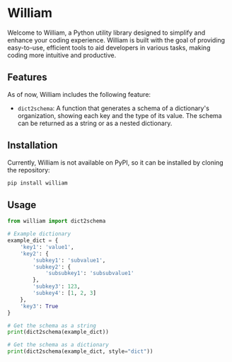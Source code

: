 # William

Welcome to William, a Python utility library designed to simplify and enhance your coding experience. William is built with the goal of providing easy-to-use, efficient tools to aid developers in various tasks, making coding more intuitive and productive.

## Features

As of now, William includes the following feature:

- `dict2schema`: A function that generates a schema of a dictionary's organization, showing each key and the type of its value. The schema can be returned as a string or as a nested dictionary.

## Installation

Currently, William is not available on PyPI, so it can be installed by cloning the repository:

```bash
pip install william
```

## Usage

```python
from william import dict2schema

# Example dictionary
example_dict = {
    'key1': 'value1',
    'key2': {
        'subkey1': 'subvalue1',
        'subkey2': {
            'subsubkey1': 'subsubvalue1'
        },
        'subkey3': 123,
        'subkey4': [1, 2, 3]
    },
    'key3': True
}

# Get the schema as a string
print(dict2schema(example_dict))

# Get the schema as a dictionary
print(dict2schema(example_dict, style="dict"))

```